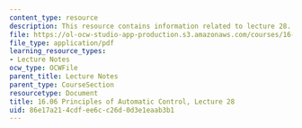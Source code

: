 ```yaml
---
content_type: resource
description: This resource contains information related to lecture 28.
file: https://ol-ocw-studio-app-production.s3.amazonaws.com/courses/16-06-principles-of-automatic-control-fall-2012/86e17a214cdfee6cc26d0d3e1eaab3b1_MIT16_06F12_Lecture_28.pdf
file_type: application/pdf
learning_resource_types:
- Lecture Notes
ocw_type: OCWFile
parent_title: Lecture Notes
parent_type: CourseSection
resourcetype: Document
title: 16.06 Principles of Automatic Control, Lecture 28
uid: 86e17a21-4cdf-ee6c-c26d-0d3e1eaab3b1
---
```

